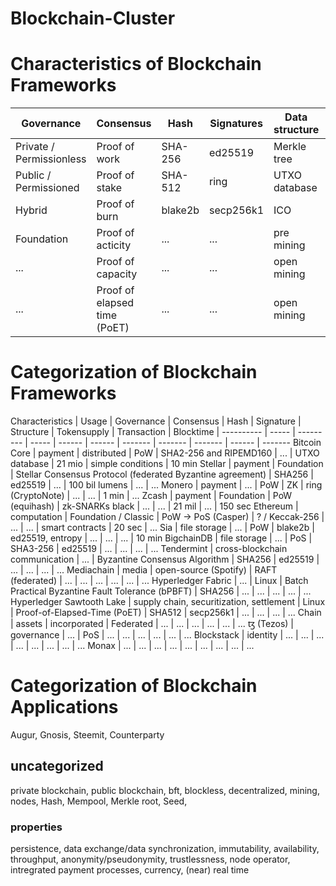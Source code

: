 # Blockchain-Cluster
# Characteristics of Blockchain Frameworks

Governance | Consensus | Hash | Signatures | Data structure | Tokensupply | Programmable Transactions | Usage
------------ | ------------- | ------------- | ------------- | ------------- | ------------- | ------------- | -------------
Private / Permissionless | Proof of work | SHA-256 | ed25519 | Merkle tree | finite | simple conditions | computation
Public / Permissioned | Proof of stake | SHA-512 | ring | UTXO database | infinte | smart contracts | file storage
Hybrid | Proof of burn | blake2b | secp256k1 | ICO |...|...| external data
Foundation | Proof of acticity | ... | ... | pre mining |...|...|monetization
... | Proof of capacity | ... | ... | open mining |...|...|payments
... | Proof of elapsed time (PoET) | ... | ... | open mining | ... | ... |

# Categorization of Blockchain Frameworks

Characteristics | Usage | Governance | Consensus | Hash | Signature | Structure | Tokensupply | Transaction | Blocktime |
---------- | ----- | --------- | ----- | ------ | ------ | ------- | ------- | ------- | ------ | -------
Bitcoin Core | payment | distributed | PoW | SHA2-256 and RIPEMD160 | ... | UTXO database | 21 mio | simple conditions | 10 min
Stellar | payment | Foundation | Stellar Consensus Protocol (federated Byzantine agreement) | SHA256 | ed25519 | ... | 100 bil lumens | ... | ...
Monero | payment | ... | PoW | ZK | ring (CryptoNote) | ... | ... | 1 min | ...
Zcash | payment | Foundation | PoW (equihash) | zk-SNARKs black | ... | ... | 21 mil | ... | 150 sec
Ethereum | computation | Foundation / Classic | PoW -> PoS (Casper) | ? / Keccak-256 | ... | ... | smart contracts | 20 sec | ...
Sia | file storage | ... | PoW | blake2b | ed25519, entropy | ... | ... | ... | 10 min
BigchainDB | file storage | ... | PoS | SHA3-256 | ed25519 | ... | ... | ... | ...
Tendermint | cross-blockchain communication | ... | Byzantine Consensus Algorithm | SHA256 | ed25519 | ... | ... | ... | ...
Mediachain | media | open-source (Spotify) | RAFT (federated) | ... | ... | ... | ... | ... | ...
Hyperledger Fabric | ... | Linux | Batch Practical Byzantine Fault Tolerance (bPBFT) | SHA256 | ... | ... | ... | ... | ...
Hyperledger Sawtooth Lake | supply chain, securitization, settlement | Linux | Proof-of-Elapsed-Time (PoET) | SHA512 | secp256k1 | ... | ... | ... | ...
Chain | assets | incorporated | Federated | ... | ... | ... | ... | ... | ...
ꜩ (Tezos) | governance | ... | PoS | ... | ... | ... | ... | ... | ...
Blockstack | identity | ... | ... | ... | ... | ... | ... | ... | ...
Monax | ... | ... | ... | ... | ... | ... | ... | ... | ...


# Categorization of Blockchain Applications
Augur, Gnosis, Steemit, Counterparty

## uncategorized
private blockchain, public blockchain, bft, blockless, decentralized, mining, nodes, Hash, Mempool, Merkle root, Seed,

### properties
persistence, data exchange/data synchronization, immutability, availability, throughput, anonymity/pseudonymity, trustlessness, node operator, intregrated payment processes, currency, (near) real time
